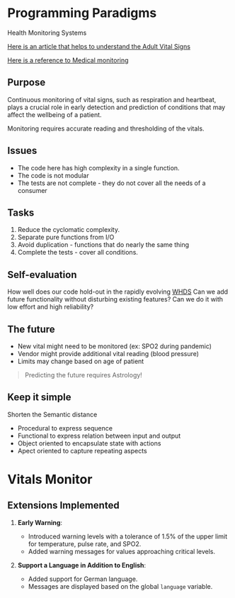 # Programming Paradigms

Health Monitoring Systems

[Here is an article that helps to understand the Adult Vital Signs](https://en.wikipedia.org/wiki/Vital_signs)

[Here is a reference to Medical monitoring](https://en.wikipedia.org/wiki/Monitoring_(medicine))

## Purpose

Continuous monitoring of vital signs, such as respiration and heartbeat, plays a crucial role in early detection and prediction of conditions that may affect the wellbeing of a patient. 

Monitoring requires accurate reading and thresholding of the vitals.

## Issues

- The code here has high complexity in a single function.
- The code is not modular 
- The tests are not complete - they do not cover all the needs of a consumer

## Tasks

1. Reduce the cyclomatic complexity.
1. Separate pure functions from I/O
1. Avoid duplication - functions that do nearly the same thing
1. Complete the tests - cover all conditions. 

## Self-evaluation

How well does our code hold-out in the rapidly evolving [WHDS](https://www.ncbi.nlm.nih.gov/pmc/articles/PMC6111409/)
Can we add future functionality without disturbing existing features? Can we do it with low effort and high reliability?

## The future

- New vital might need to be monitored (ex: SPO2 during pandemic)
- Vendor might provide additional vital reading (blood pressure)
- Limits may change based on age of patient

> Predicting the future requires Astrology!

## Keep it simple

Shorten the Semantic distance

- Procedural to express sequence
- Functional to express relation between input and output
- Object oriented to encapsulate state with actions
- Apect oriented to capture repeating aspects

# Vitals Monitor

## Extensions Implemented

1. **Early Warning**:
    - Introduced warning levels with a tolerance of 1.5% of the upper limit for temperature, pulse rate, and SPO2.
    - Added warning messages for values approaching critical levels.

2. **Support a Language in Addition to English**:
    - Added support for German language.
    - Messages are displayed based on the global `language` variable.